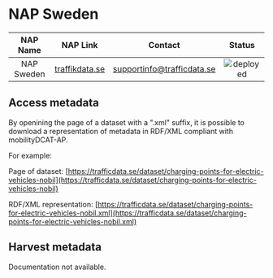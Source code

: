 # NAP Sweden

| NAP Name | NAP Link | Contact | Status |
| :------------: | :------------------: | :------------------: | :------: |
| NAP Sweden| [traffikdata.se](https://trafficdata.se/)	| supportinfo@trafficdata.se | ![deployed](https://img.shields.io/badge/-deployed-green?style=flat)|

## Access metadata

By openining the page of a dataset with a ".xml" suffix, it is possible to download a representation of metadata in RDF/XML compliant with mobilityDCAT-AP.

For example: 

Page of dataset: [https://trafficdata.se/dataset/charging-points-for-electric-vehicles-nobil](https://trafficdata.se/dataset/charging-points-for-electric-vehicles-nobil)

RDF/XML representation: [https://trafficdata.se/dataset/charging-points-for-electric-vehicles-nobil.xml](https://trafficdata.se/dataset/charging-points-for-electric-vehicles-nobil.xml)

## Harvest metadata

Documentation not available.
